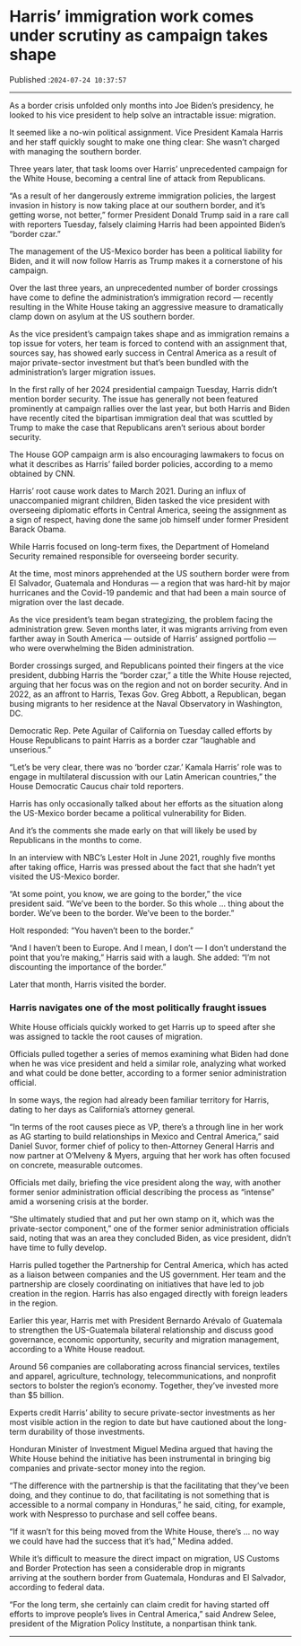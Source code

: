 # Harris’ immigration work comes under scrutiny as campaign takes shape

Published :`2024-07-24 10:37:57`

---

As a border crisis unfolded only months into Joe Biden’s presidency, he looked to his vice president to help solve an intractable issue: migration.

It seemed like a no-win political assignment. Vice President Kamala Harris and her staff quickly sought to make one thing clear: She wasn’t charged with managing the southern border.

Three years later, that task looms over Harris’ unprecedented campaign for the White House, becoming a central line of attack from Republicans.

“As a result of her dangerously extreme immigration policies, the largest invasion in history is now taking place at our southern border, and it’s getting worse, not better,” former President Donald Trump said in a rare call with reporters Tuesday, falsely claiming Harris had been appointed Biden’s “border czar.”

The management of the US-Mexico border has been a political liability for Biden, and it will now follow Harris as Trump makes it a cornerstone of his campaign.

Over the last three years, an unprecedented number of border crossings have come to define the administration’s immigration record — recently resulting in the White House taking an aggressive measure to dramatically clamp down on asylum at the US southern border.

As the vice president’s campaign takes shape and as immigration remains a top issue for voters, her team is forced to contend with an assignment that, sources say, has showed early success in Central America as a result of major private-sector investment but that’s been bundled with the administration’s larger migration issues.

In the first rally of her 2024 presidential campaign Tuesday, Harris didn’t mention border security. The issue has generally not been featured prominently at campaign rallies over the last year, but both Harris and Biden have recently cited the bipartisan immigration deal that was scuttled by Trump to make the case that Republicans aren’t serious about border security.

The House GOP campaign arm is also encouraging lawmakers to focus on what it describes as Harris’ failed border policies, according to a memo obtained by CNN.

Harris’ root cause work dates to March 2021. During an influx of unaccompanied migrant children, Biden tasked the vice president with overseeing diplomatic efforts in Central America, seeing the assignment as a sign of respect, having done the same job himself under former President Barack Obama.

While Harris focused on long-term fixes, the Department of Homeland Security remained responsible for overseeing border security.

At the time, most minors apprehended at the US southern border were from El Salvador, Guatemala and Honduras — a region that was hard-hit by major hurricanes and the Covid-19 pandemic and that had been a main source of migration over the last decade.

As the vice president’s team began strategizing, the problem facing the administration grew. Seven months later, it was migrants arriving from even farther away in South America — outside of Harris’ assigned portfolio — who were overwhelming the Biden administration.

Border crossings surged, and Republicans pointed their fingers at the vice president, dubbing Harris the “border czar,” a title the White House rejected, arguing that her focus was on the region and not on border security. And in 2022, as an affront to Harris, Texas Gov. Greg Abbott, a Republican, began busing migrants to her residence at the Naval Observatory in Washington, DC.

Democratic Rep. Pete Aguilar of California on Tuesday called efforts by House Republicans to paint Harris as a border czar “laughable and unserious.”

“Let’s be very clear, there was no ‘border czar.’ Kamala Harris’ role was to engage in multilateral discussion with our Latin American countries,” the House Democratic Caucus chair told reporters.

Harris has only occasionally talked about her efforts as the situation along the US-Mexico border became a political vulnerability for Biden.

And it’s the comments she made early on that will likely be used by Republicans in the months to come.

In an interview with NBC’s Lester Holt in June 2021, roughly five months after taking office, Harris was pressed about the fact that she hadn’t yet visited the US-Mexico border.

“At some point, you know, we are going to the border,” the vice president said. “We’ve been to the border. So this whole … thing about the border. We’ve been to the border. We’ve been to the border.”

Holt responded: “You haven’t been to the border.”

“And I haven’t been to Europe. And I mean, I don’t — I don’t understand the point that you’re making,” Harris said with a laugh. She added: “I’m not discounting the importance of the border.”

Later that month, Harris visited the border.

### Harris navigates one of the most politically fraught issues

White House officials quickly worked to get Harris up to speed after she was assigned to tackle the root causes of migration.

Officials pulled together a series of memos examining what Biden had done when he was vice president and held a similar role, analyzing what worked and what could be done better, according to a former senior administration official.

In some ways, the region had already been familiar territory for Harris, dating to her days as California’s attorney general.

“In terms of the root causes piece as VP, there’s a through line in her work as AG starting to build relationships in Mexico and Central America,” said Daniel Suvor, former chief of policy to then-Attorney General Harris and now partner at O’Melveny & Myers, arguing that her work has often focused on concrete, measurable outcomes.

Officials met daily, briefing the vice president along the way, with another former senior administration official describing the process as “intense” amid a worsening crisis at the border.

“She ultimately studied that and put her own stamp on it, which was the private-sector component,” one of the former senior administration officials said, noting that was an area they concluded Biden, as vice president, didn’t have time to fully develop.

Harris pulled together the Partnership for Central America, which has acted as a liaison between companies and the US government. Her team and the partnership are closely coordinating on initiatives that have led to job creation in the region. Harris has also engaged directly with foreign leaders in the region.

Earlier this year, Harris met with President Bernardo Arévalo of Guatemala to strengthen the US-Guatemala bilateral relationship and discuss good governance, economic opportunity, security and migration management, according to a White House readout.

Around 56 companies are collaborating across financial services, textiles and apparel, agriculture, technology, telecommunications, and nonprofit sectors to bolster the region’s economy. Together, they’ve invested more than $5 billion.

Experts credit Harris’ ability to secure private-sector investments as her most visible action in the region to date but have cautioned about the long-term durability of those investments.

Honduran Minister of Investment Miguel Medina argued that having the White House behind the initiative has been instrumental in bringing big companies and private-sector money into the region.

“The difference with the partnership is that the facilitating that they’ve been doing, and they continue to do, that facilitating is not something that is accessible to a normal company in Honduras,” he said, citing, for example, work with Nespresso to purchase and sell coffee beans.

“If it wasn’t for this being moved from the White House, there’s … no way we could have had the success that it’s had,” Medina added.

While it’s difficult to measure the direct impact on migration, US Customs and Border Protection has seen a considerable drop in migrants arriving at the southern border from Guatemala, Honduras and El Salvador, according to federal data.

“For the long term, she certainly can claim credit for having started off efforts to improve people’s lives in Central America,” said Andrew Selee, president of the Migration Policy Institute, a nonpartisan think tank.

---

